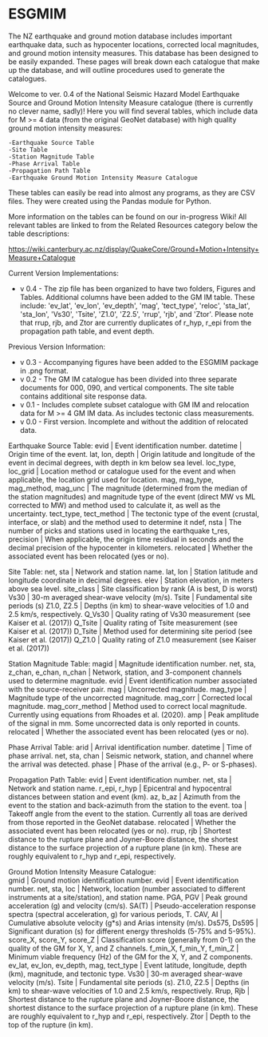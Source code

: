 # ESGMIM
The NZ earthquake and ground motion database includes important earthquake data, such as hypocenter locations, corrected local magnitudes, and ground motion intensity measures. This database has been designed to be easily expanded. These pages will break down each catalogue that make up the database, and will outline procedures used to generate the catalogues.

Welcome to ver. 0.4 of the National Seismic Hazard Model Earthquake Source and Ground 
Motion Intensity Measure catalogue (there is currently no clever name, sadly)! Here you 
will find several tables, which include data for M >= 4 data (from the original GeoNet 
database) with high quality ground motion intensity measures:

	-Earthquake Source Table
	-Site Table
	-Station Magnitude Table
	-Phase Arrival Table
	-Propagation Path Table
	-Earthquake Ground Motion Intensity Measure Catalogue
	
These tables can easily be read into almost any programs, as they are CSV files. They
were created using the Pandas module for Python.

More information on the tables can be found on our in-progress Wiki! All relevant tables
are linked to from the Related Resources category below the table descriptions:

https://wiki.canterbury.ac.nz/display/QuakeCore/Ground+Motion+Intensity+Measure+Catalogue

Current Version Implementations:
- v 0.4 - The zip file has been organized to have two folders, Figures and Tables.
	Additional columns have been added to the GM IM table. These include:
	'ev_lat', 'ev_lon', 'ev_depth', 'mag', 'tect_type', 'reloc', 'sta_lat', 'sta_lon',
	'Vs30', 'Tsite', 'Z1.0', 'Z2.5', 'rrup', 'rjb', and 'Ztor'. Please note that
	rrup, rjb, and Ztor are currently duplicates of r_hyp, r_epi from the propagation
	path table, and event depth.

Previous Version Information:
- v 0.3 - Accompanying figures have been added to the ESGMIM package in .png format.
- v 0.2 - The GM IM catalogue has been divided into three separate documents for 000, 090,
	and vertical components. The site table contains additional site response data.
- v 0.1 - Includes complete subset catalogue with GM IM and relocation data for M >= 4 
	GM IM data. As includes tectonic class measurements.
- v 0.0 - First version. Incomplete and without the addition of relocated data.


Earthquake Source Table:
	evid | Event identification number.
	datetime | Origin time of the event.
	lat, lon, depth | Origin latitude and longitude of the event in decimal degrees, with 
		depth in km below sea level.
	loc_type, loc_grid | Location method or catalogue used for the event and when 
		applicable, the location grid used for location.
	mag, mag_type, mag_method, mag_unc | The magnitude (determined from the median of the 
		station magnitudes) and magnitude type of the event (direct MW vs ML corrected to
		 MW) and method used to calculate it, as well as the uncertainty.
	tect_type, tect_method | The tectonic type of the event (crustal, interface, or slab) 
		and the method used to determine it
	ndef, nsta | The number of picks and stations used in locating the earthquake
	t_res, precision | When applicable, the origin time residual in seconds and the 
		decimal precision of the hypocenter in kilometers.
	relocated | Whether the associated event has been relocated (yes or no).

Site Table:
	net, sta | Network and station name.
	lat, lon | Station latitude and longitude coordinate in decimal degrees.
	elev | Station elevation, in meters above sea level.
	site_class | Site classification by rank (A is best, D is worst)
	Vs30 | 30-m averaged shear-wave velocity (m/s).
	Tsite | Fundamental site periods (s)
	Z1.0, Z2.5 | Depths (in km) to shear-wave velocities of 1.0 and 2.5 km/s, 
		respectively.
	Q_Vs30 | Quality rating of Vs30 measurement (see Kaiser et al. (2017))
	Q_Tsite | Quality rating of Tsite measurement (see Kaiser et al. (2017))
	D_Tsite | Method used for determining site period (see Kaiser et al. (2017))
	Q_Z1.0 | Quality rating of Z1.0 measurement (see Kaiser et al. (2017))

Station Magnitude Table:
	magid | Magnitude identification number.
	net, sta, z_chan, e_chan, n_chan | Network, station, and 3-component channels used to 
		determine magnitude.
	evid | Event identification number associated with the source-receiver pair.
	mag | Uncorrected magnitude.
	mag_type | Magnitude type of the uncorrected magnitude.
	mag_corr | Corrected local magnitude.
	mag_corr_method | Method used to correct local magnitude. Currently using equations 
		from Rhoades et al. (2020).
	amp | Peak amplitude of the signal in mm. Some uncorrected data is only reported in
		counts.
	relocated | Whether the associated event has been relocated (yes or no).

Phase Arrival Table:
	arid | Arrival identification number.
	datetime | Time of phase arrival.
	net, sta, chan | Seismic network, station, and channel where the arrival was detected.
	phase | Phase of the arrival (e.g., P- or S-phases).

Propagation Path Table:
	evid | Event identification number.
	net, sta | Network and station name.
	r_epi, r_hyp | Epicentral and hypocentral distances between station and event (km).
	az, b_az | Azimuth from the event to the station and back-azimuth from the station to 
		the event.
	toa | Takeoff angle from the event to the station. Currently all toas are derived from 
		those reported in the GeoNet database.
	relocated | Whether the associated event has been relocated (yes or no).
	rrup, rjb | Shortest distance to the rupture plane and Joyner-Boore distance, the 
		shortest distance to the surface projection of a rupture plane (in km). These are 
		roughly equivalent to r_hyp and r_epi, respectively.

Ground Motion Intensity Measure Catalogue:		
	gmid | Ground motion identification number.
	evid | Event identification number.
	net, sta, loc | Network, location (number associated to different instruments at a site/station), and station name.
	PGA, PGV | Peak ground acceleration (g) and velocity (cm/s).
	SA(T) | Pseudo-acceleration response spectra (spectral acceleration, g) for various periods, T.
	CAV, AI | Cumulative absolute velocity (g*s) and Arias intensity (m/s).
	Ds575, Ds595 | Significant duration (s) for different energy thresholds (5-75% and 5-95%).
	score_X, score_Y, score_Z | Classification score (generally from 0-1) on the quality of the GM for X, Y, and Z channels.
	f_min_X, f_min_Y, f_min_Z | Minimum viable frequency (Hz) of the GM for the X, Y, and Z components.
	ev_lat, ev_lon, ev_depth, mag, tect_type | Event latitude, longitude, depth (km), magnitude, and tectonic type.
	Vs30 | 30-m averaged shear-wave velocity (m/s).
	Tsite | Fundamental site periods (s).
	Z1.0, Z2.5 | Depths (in km) to shear-wave velocities of 1.0 and 2.5 km/s, respectively.
	Rrup, Rjb | Shortest distance to the rupture plane and Joyner-Boore distance, the shortest distance to the surface projection of a rupture plane (in km). These are roughly equivalent to r_hyp and r_epi, respectively.
	Ztor | Depth to the top of the rupture (in km).
  
